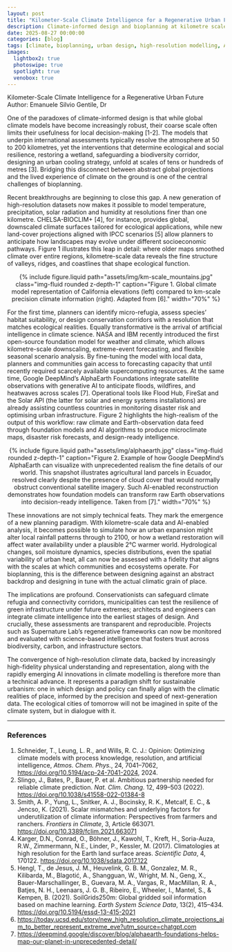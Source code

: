 ```yaml
---
layout: post
title: "Kilometer-Scale Climate Intelligence for a Regenerative Urban Future"
description: Climate-informed design and bioplanning at kilometre scale
date: 2025-08-27 00:00:00
categories: [blog]
tags: [climate, bioplanning, urban design, high-resolution modelling, AI]
images:
  lightbox2: true
  photoswipe: true
  spotlight: true
  venobox: true
---
```


Kilometer-Scale Climate Intelligence for a Regenerative Urban Future  
Author: Emanuele Silvio Gentile, Dr  

One of the paradoxes of climate-informed design is that while global climate models have become increasingly robust, their coarse scale often limits their usefulness for local decision-making [1-2]. The models that underpin international 
assessments typically resolve the atmosphere at 50 to 200 kilometres, yet the interventions that determine ecological and social resilience, 
restoring a wetland, safeguarding a biodiversity corridor, designing an urban cooling strategy, unfold at scales of tens or hundreds of metres [3]. 
Bridging this disconnect between abstract global projections and the lived experience of climate on the ground is one of the central challenges of bioplanning.  

Recent breakthroughs are beginning to close this gap. A new generation of high-resolution datasets now makes it possible to model temperature, precipitation, 
solar radiation and humidity at resolutions finer than one kilometre. CHELSA-BIOCLIM+ [4], for instance, provides global, downscaled climate surfaces tailored 
for ecological applications, while new land-cover projections aligned with IPCC scenarios [5] allow planners to anticipate how landscapes may evolve under 
different socioeconomic pathways. Figure 1 illustrates this leap in detail: where older maps smoothed climate over entire regions, kilometre-scale data reveals
the fine structure of valleys, ridges, and coastlines that shape ecological function.

<div style="text-align: center;">
{% include figure.liquid 
    path="assets/img/km-scale_mountains.jpg" 
    class="img-fluid rounded z-depth-1" 
    caption="Figure 1. Global climate model representation of California elevations (left) compared to km-scale precision climate information (right). Adapted from [6]." 
    width="70%" 
%}
</div>

For the first time, planners can identify micro-refugia, assess species’ habitat suitability, or design conservation corridors with a resolution that matches 
ecological realities. Equally transformative is the arrival of artificial intelligence in climate science. NASA and IBM recently introduced the first 
open-source foundation model for weather and climate, which allows kilometre-scale downscaling, extreme-event forecasting, and flexible seasonal scenario analysis. 
By fine-tuning the model with local data, planners and communities gain access to forecasting capacity that until recently required scarcely available supercomputing
resources. At the same time, Google DeepMind’s AlphaEarth Foundations integrate satellite observations with generative AI to anticipate floods, wildfires,
and heatwaves across scales [7]. Operational tools like Flood Hub, FireSat and the Solar API (the latter for solar and energy systems installations) are
already assisting countless countries in monitoring disaster risk and optimising urban infrastructure. Figure 2 highlights the high-realism of the output 
of this workflow: raw climate and Earth-observation data feed through foundation models and AI algorithms to produce microclimate maps, disaster risk forecasts,
and design-ready intelligence.  

<div style="text-align: center;">
{% include figure.liquid 
    path="assets/img/alphaearth.jpg" 
    class="img-fluid rounded z-depth-1" 
    caption="Figure 2. Example of how Google DeepMind’s AlphaEarth can visualize with unprecedented realism the fine details of our world. This snapshot illustrates agricultural land parcels in Ecuador, resolved clearly despite the presence of cloud cover that would normally obstruct conventional satellite imagery.
    Such AI-enabled reconstruction demonstrates how foundation models can transform raw Earth observations into decision-ready intelligence. Taken from [7]." 
    width="70%" 
%}
</div>

These innovations are not simply technical feats. They mark the emergence of a new planning paradigm. With kilometre-scale data and AI-enabled analysis, 
it becomes possible to simulate how an urban expansion might alter local rainfall patterns through to 2100, or how a wetland restoration will affect water 
availability under a plausible 2°C warmer world. Hydrological changes, soil moisture dynamics, species distributions, even the spatial variability of urban heat,
all can now be assessed with a fidelity that aligns with the scales at which communities and ecosystems operate. For bioplanning, this is the 
difference between designing against an abstract backdrop and designing in tune with the actual climatic grain of place.  

The implications are profound. Conservationists can safeguard climate refugia and connectivity corridors, municipalities can test the resilience 
of green infrastructure under future extremes; architects and engineers can integrate climate intelligence into the earliest stages of design. 
And crucially, these assessments are transparent and reproducible. Projects such as Supernature Lab’s regenerative frameworks can now be monitored 
and evaluated with science-based intelligence that fosters trust across biodiversity, carbon, and infrastructure sectors.  

The convergence of high-resolution climate data, backed by increasingly high-fidelity physical understanding and representation, 
along with the rapidly emerging AI innovations in climate modelling is therefore more than a technical advance. It represents a paradigm shift for
sustainable urbanism: one in which design and policy can finally align with the climatic realities of place, informed by the precision and speed of
next-generation data. The ecological cities of tomorrow will not be imagined in spite of the climate system, but in dialogue with it.  


---

### References  
1. Schneider, T., Leung, L. R., and Wills, R. C. J.: Opinion: Optimizing climate models with process knowledge, resolution, and artificial intelligence, *Atmos. Chem. Phys.*, 24, 7041–7062, https://doi.org/10.5194/acp-24-7041-2024, 2024.  
2. Slingo, J., Bates, P., Bauer, P. et al. Ambitious partnership needed for reliable climate prediction. *Nat. Clim. Chang.* 12, 499–503 (2022). https://doi.org/10.1038/s41558-022-01384-8  
3. Smith, A. P., Yung, L., Snitker, A. J., Bocinsky, R. K., Metcalf, E. C., & Jencso, K. (2021). Scalar mismatches and underlying factors for underutilization of climate information: Perspectives from farmers and ranchers. *Frontiers in Climate*, 3, Article 663071. https://doi.org/10.3389/fclim.2021.663071  
4. Karger, D.N., Conrad, O., Böhner, J., Kawohl, T., Kreft, H., Soria-Auza, R.W., Zimmermann, N.E., Linder, P., Kessler, M. (2017). Climatologies at high resolution for the Earth land surface areas. *Scientific Data*, 4, 170122. https://doi.org/10.1038/sdata.2017.122  
5. Hengl, T., de Jesus, J. M., Heuvelink, G. B. M., Gonzalez, M. R., Kilibarda, M., Blagotić, A., Shangguan, W., Wright, M. N., Geng, X., Bauer-Marschallinger, B., Guevara, M. A., Vargas, R., MacMillan, R. A., Batjes, N. H., Leenaars, J. G. B., Ribeiro, E., Wheeler, I., Mantel, S., & Kempen, B. (2021). SoilGrids250m: Global gridded soil information based on machine learning. *Earth System Science Data*, 13(2), 415–434. https://doi.org/10.5194/essd-13-415-2021  
6. https://today.ucsd.edu/story/new_high_resolution_climate_projections_aim_to_better_represent_extreme_eve?utm_source=chatgpt.com  
7. https://deepmind.google/discover/blog/alphaearth-foundations-helps-map-our-planet-in-unprecedented-detail/  
